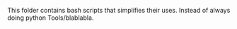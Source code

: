 This folder contains bash scripts that simplifies their uses.
Instead of always doing python Tools/blablabla.